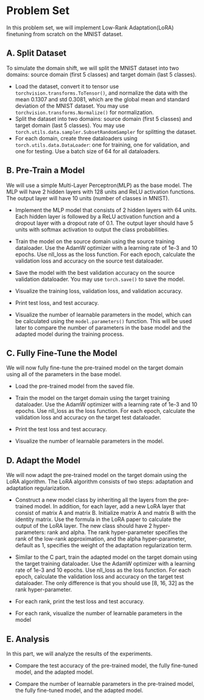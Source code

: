 # Problem Set

In this problem set, we will implement Low-Rank Adaptation(LoRA) finetuning from scratch on the MNIST dataset. 

## A. Split Dataset
To simulate the domain shift, we will split the MNIST dataset into two domains: source domain (first 5 classes) and target domain (last 5 classes).

* Load the dataset, convert it to tensor use `torchvision.transforms.ToTensor()`, and normalize the data with the mean 0.1307 and std 0.3081, which are the global mean and standard deviation of the MNIST dataset. You may use `torchvision.transforms.Normalize()` for normalization.
* Split the dataset into two domains: source domain (first 5 classes) and target domain (last 5 classes). You may use `torch.utils.data.sampler.SubsetRandomSampler` for splitting the dataset.
* For each domain, create three dataloaders using `torch.utils.data.DataLoader`: one for training, one for validation, and one for testing. Use a batch size of 64 for all dataloaders.

## B. Pre-Train a Model
We will use a simple Multi-Layer Perceptron(MLP) as the base model. The MLP will have 2 hidden layers with 128 units and ReLU activation functions. The output layer will have 10 units (number of classes in MNIST).

* Implement the MLP model that consists of 2 hidden layers with 64 units. Each hidden layer is followed by a ReLU activation function and a dropout layer with a dropout rate of 0.1. The output layer should have 5 units with softmax activation to output the class probabilities.

* Train the model on the source domain using the source training dataloader. Use the AdamW optimizer with a learning rate of 1e-3 and 10 epochs. Use nll_loss as the loss function. For each epoch, calculate the validation loss and accuracy on the source test dataloader.

* Save the model with the best validation accuracy on the source validation dataloader. You may use `torch.save()` to save the model.

* Visualize the training loss, validation loss, and validation accuracy. 

* Print test loss, and test accuracy.

* Visualize the number of learnable parameters in the model, which can be calculated using the `model.parameters()` function. This will be used later to compare the number of parameters in the base model and the adapted model during the training process.

## C. Fully Fine-Tune the Model
We will now fully fine-tune the pre-trained model on the target domain using all of the parameters in the base model.

* Load the pre-trained model from the saved file.

* Train the model on the target domain using the target training dataloader. Use the AdamW optimizer with a learning rate of 1e-3 and 10 epochs. Use nll_loss as the loss function. For each epoch, calculate the validation loss and accuracy on the target test dataloader.

* Print the test loss and test accuracy.

* Visualize the number of learnable parameters in the model.

## D. Adapt the Model
We will now adapt the pre-trained model on the target domain using the LoRA algorithm. The LoRA algorithm consists of two steps: adaptation and adaptation regularization.

* Construct a new model class by inheriting all the layers from the pre-trained model. In addition, for each layer, add a new LoRA layer that consist of matrix A and matrix B. Initialize matrix A and matrix B with the identity matrix. Use the formula in the LoRA paper to calculate the output of the LoRA layer. The new class should have 2 hyper-parameters: rank and alpha. The rank hyper-parameter specifies the rank of the low-rank approximation, and the alpha hyper-parameter, default as 1, specifies the weight of the adaptation regularization term.

* Similar to the C part, train the adapted model on the target domain using the target training dataloader. Use the AdamW optimizer with a learning rate of 1e-3 and 10 epochs. Use nll_loss as the loss function. For each epoch, calculate the validation loss and accuracy on the target test dataloader. The only difference is that you should use [8, 16, 32] as the rank hyper-parameter. 

* For each rank, print the test loss and test accuracy.

* For each rank, visualize the number of learnable parameters in the model

## E. Analysis
In this part, we will analyze the results of the experiments.

* Compare the test accuracy of the pre-trained model, the fully fine-tuned model, and the adapted model.

* Compare the number of learnable parameters in the pre-trained model, the fully fine-tuned model, and the adapted model.